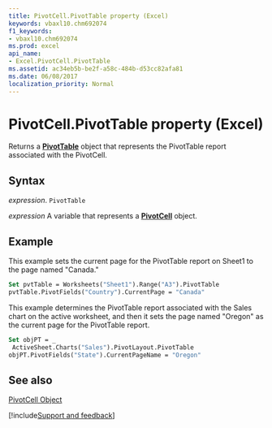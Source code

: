 ```yaml
---
title: PivotCell.PivotTable property (Excel)
keywords: vbaxl10.chm692074
f1_keywords:
- vbaxl10.chm692074
ms.prod: excel
api_name:
- Excel.PivotCell.PivotTable
ms.assetid: ac34eb5b-be2f-a58c-484b-d53cc82afa81
ms.date: 06/08/2017
localization_priority: Normal
---
```



# PivotCell.PivotTable property (Excel)

Returns a  **[PivotTable](Excel.PivotTable.md)** object that represents the PivotTable report associated with the PivotCell.


## Syntax

_expression_. `PivotTable`

_expression_ A variable that represents a **[PivotCell](Excel.PivotCell.md)** object.


## Example

This example sets the current page for the PivotTable report on Sheet1 to the page named "Canada."


```vb
Set pvtTable = Worksheets("Sheet1").Range("A3").PivotTable 
pvtTable.PivotFields("Country").CurrentPage = "Canada"
```

This example determines the PivotTable report associated with the Sales chart on the active worksheet, and then it sets the page named "Oregon" as the current page for the PivotTable report.




```vb
Set objPT = _ 
 ActiveSheet.Charts("Sales").PivotLayout.PivotTable 
objPT.PivotFields("State").CurrentPageName = "Oregon"
```


## See also


[PivotCell Object](Excel.PivotCell.md)

[!include[Support and feedback](~/includes/feedback-boilerplate.md)]